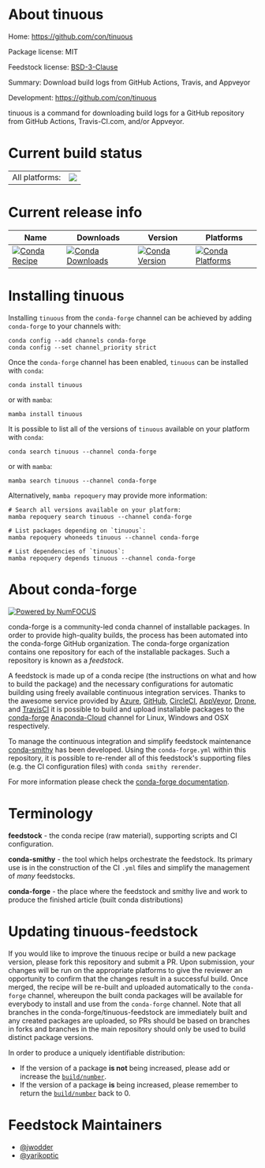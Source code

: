 About tinuous
=============

Home: https://github.com/con/tinuous

Package license: MIT

Feedstock license: [BSD-3-Clause](https://github.com/conda-forge/tinuous-feedstock/blob/main/LICENSE.txt)

Summary: Download build logs from GitHub Actions, Travis, and Appveyor

Development: https://github.com/con/tinuous

tinuous is a command for downloading build logs for a GitHub repository
from GitHub Actions, Travis-CI.com, and/or Appveyor.


Current build status
====================


<table><tr><td>All platforms:</td>
    <td>
      <a href="https://dev.azure.com/conda-forge/feedstock-builds/_build/latest?definitionId=13027&branchName=main">
        <img src="https://dev.azure.com/conda-forge/feedstock-builds/_apis/build/status/tinuous-feedstock?branchName=main">
      </a>
    </td>
  </tr>
</table>

Current release info
====================

| Name | Downloads | Version | Platforms |
| --- | --- | --- | --- |
| [![Conda Recipe](https://img.shields.io/badge/recipe-tinuous-green.svg)](https://anaconda.org/conda-forge/tinuous) | [![Conda Downloads](https://img.shields.io/conda/dn/conda-forge/tinuous.svg)](https://anaconda.org/conda-forge/tinuous) | [![Conda Version](https://img.shields.io/conda/vn/conda-forge/tinuous.svg)](https://anaconda.org/conda-forge/tinuous) | [![Conda Platforms](https://img.shields.io/conda/pn/conda-forge/tinuous.svg)](https://anaconda.org/conda-forge/tinuous) |

Installing tinuous
==================

Installing `tinuous` from the `conda-forge` channel can be achieved by adding `conda-forge` to your channels with:

```
conda config --add channels conda-forge
conda config --set channel_priority strict
```

Once the `conda-forge` channel has been enabled, `tinuous` can be installed with `conda`:

```
conda install tinuous
```

or with `mamba`:

```
mamba install tinuous
```

It is possible to list all of the versions of `tinuous` available on your platform with `conda`:

```
conda search tinuous --channel conda-forge
```

or with `mamba`:

```
mamba search tinuous --channel conda-forge
```

Alternatively, `mamba repoquery` may provide more information:

```
# Search all versions available on your platform:
mamba repoquery search tinuous --channel conda-forge

# List packages depending on `tinuous`:
mamba repoquery whoneeds tinuous --channel conda-forge

# List dependencies of `tinuous`:
mamba repoquery depends tinuous --channel conda-forge
```


About conda-forge
=================

[![Powered by
NumFOCUS](https://img.shields.io/badge/powered%20by-NumFOCUS-orange.svg?style=flat&colorA=E1523D&colorB=007D8A)](https://numfocus.org)

conda-forge is a community-led conda channel of installable packages.
In order to provide high-quality builds, the process has been automated into the
conda-forge GitHub organization. The conda-forge organization contains one repository
for each of the installable packages. Such a repository is known as a *feedstock*.

A feedstock is made up of a conda recipe (the instructions on what and how to build
the package) and the necessary configurations for automatic building using freely
available continuous integration services. Thanks to the awesome service provided by
[Azure](https://azure.microsoft.com/en-us/services/devops/), [GitHub](https://github.com/),
[CircleCI](https://circleci.com/), [AppVeyor](https://www.appveyor.com/),
[Drone](https://cloud.drone.io/welcome), and [TravisCI](https://travis-ci.com/)
it is possible to build and upload installable packages to the
[conda-forge](https://anaconda.org/conda-forge) [Anaconda-Cloud](https://anaconda.org/)
channel for Linux, Windows and OSX respectively.

To manage the continuous integration and simplify feedstock maintenance
[conda-smithy](https://github.com/conda-forge/conda-smithy) has been developed.
Using the ``conda-forge.yml`` within this repository, it is possible to re-render all of
this feedstock's supporting files (e.g. the CI configuration files) with ``conda smithy rerender``.

For more information please check the [conda-forge documentation](https://conda-forge.org/docs/).

Terminology
===========

**feedstock** - the conda recipe (raw material), supporting scripts and CI configuration.

**conda-smithy** - the tool which helps orchestrate the feedstock.
                   Its primary use is in the construction of the CI ``.yml`` files
                   and simplify the management of *many* feedstocks.

**conda-forge** - the place where the feedstock and smithy live and work to
                  produce the finished article (built conda distributions)


Updating tinuous-feedstock
==========================

If you would like to improve the tinuous recipe or build a new
package version, please fork this repository and submit a PR. Upon submission,
your changes will be run on the appropriate platforms to give the reviewer an
opportunity to confirm that the changes result in a successful build. Once
merged, the recipe will be re-built and uploaded automatically to the
`conda-forge` channel, whereupon the built conda packages will be available for
everybody to install and use from the `conda-forge` channel.
Note that all branches in the conda-forge/tinuous-feedstock are
immediately built and any created packages are uploaded, so PRs should be based
on branches in forks and branches in the main repository should only be used to
build distinct package versions.

In order to produce a uniquely identifiable distribution:
 * If the version of a package **is not** being increased, please add or increase
   the [``build/number``](https://docs.conda.io/projects/conda-build/en/latest/resources/define-metadata.html#build-number-and-string).
 * If the version of a package **is** being increased, please remember to return
   the [``build/number``](https://docs.conda.io/projects/conda-build/en/latest/resources/define-metadata.html#build-number-and-string)
   back to 0.

Feedstock Maintainers
=====================

* [@jwodder](https://github.com/jwodder/)
* [@yarikoptic](https://github.com/yarikoptic/)


